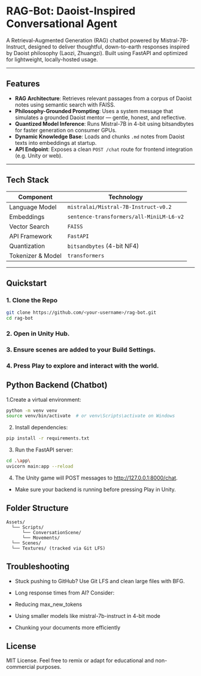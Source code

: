 # RAG-Bot: Daoist-Inspired Conversational Agent

A Retrieval-Augmented Generation (RAG) chatbot powered by Mistral-7B-Instruct, designed to deliver thoughtful, down-to-earth responses inspired by Daoist philosophy (Laozi, Zhuangzi). Built using FastAPI and optimized for lightweight, locally-hosted usage.

---

## Features

-  **RAG Architecture**: Retrieves relevant passages from a corpus of Daoist notes using semantic search with FAISS.
-  **Philosophy-Grounded Prompting**: Uses a system message that simulates a grounded Daoist mentor — gentle, honest, and reflective.
-  **Quantized Model Inference**: Runs Mistral-7B in 4-bit using bitsandbytes for faster generation on consumer GPUs.
-  **Dynamic Knowledge Base**: Loads and chunks `.md` notes from Daoist texts into embeddings at startup.
-  **API Endpoint**: Exposes a clean `POST /chat` route for frontend integration (e.g. Unity or web).

---

## Tech Stack

| Component              | Technology                          |
|------------------------|--------------------------------------|
| Language Model         | `mistralai/Mistral-7B-Instruct-v0.2` |
| Embeddings             | `sentence-transformers/all-MiniLM-L6-v2` |
| Vector Search          | `FAISS`                             |
| API Framework          | `FastAPI`                           |
| Quantization           | `bitsandbytes` (4-bit NF4)          |
| Tokenizer & Model      | `transformers`                      |

---

## Quickstart

### 1. Clone the Repo

```bash
git clone https://github.com/<your-username>/rag-bot.git
cd rag-bot
```

### 2. Open in Unity Hub.

### 3. Ensure scenes are added to your Build Settings.

### 4. Press Play to explore and interact with the world.

## Python Backend (Chatbot)
1.Create a virtual environment:

```bash
python -m venv venv
source venv/bin/activate  # or venv\Scripts\activate on Windows
```

2. Install dependencies:

```bash
pip install -r requirements.txt
```

3. Run the FastAPI server:

```bash
cd .\app\
uvicorn main:app --reload
```

4. The Unity game will POST messages to http://127.0.0.1:8000/chat.
- Make sure your backend is running before pressing Play in Unity.

## Folder Structure
```
Assets/
  └── Scripts/
      └── ConversationScene/
      └── Movements/
  └── Scenes/
  └── Textures/ (tracked via Git LFS)
```

## Troubleshooting
- Stuck pushing to GitHub?
Use Git LFS and clean large files with BFG.

- Long response times from AI?
Consider:
 - Reducing max_new_tokens
 - Using smaller models like mistral-7b-instruct in 4-bit mode
 - Chunking your documents more efficiently

## License
MIT License. Feel free to remix or adapt for educational and non-commercial purposes.
